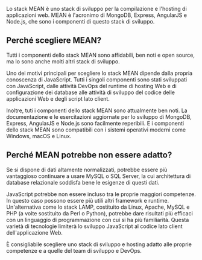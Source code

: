 Lo stack MEAN è uno stack di sviluppo per la compilazione e l'hosting di applicazioni web. MEAN è l'acronimo di MongoDB, Express, AngularJS e Node.js, che sono i componenti di questo stack di sviluppo.

## <a name="why-would-i-pick-mean"></a>Perché scegliere MEAN?

Tutti i componenti dello stack MEAN sono affidabili, ben noti e open source, ma lo sono anche molti altri stack di sviluppo. 

Uno dei motivi principali per scegliere lo stack MEAN dipende dalla propria conoscenza di JavaScript. Tutti i singoli componenti sono stati sviluppati con JavaScript, dalle attività DevOps del runtime di hosting Web e di configurazione dei database alle attività di sviluppo del codice delle applicazioni Web e degli script lato client.

Inoltre, tuti i componenti dello stack MEAN sono attualmente ben noti. La documentazione e le esercitazioni aggiornate per lo sviluppo di MongoDB, Express, AngularJS e Node.js sono facilmente reperibili. E i componenti dello stack MEAN sono compatibili con i sistemi operativi moderni come Windows, macOS e Linux. 

## <a name="why-might-mean-not-be-right-for-me"></a>Perché MEAN potrebbe non essere adatto?

Se si dispone di dati altamente normalizzati, potrebbe essere più vantaggioso continuare a usare MySQL o SQL Server, la cui architettura di database relazionale soddisfa bene le esigenze di questi dati.

JavaScript potrebbe non essere incluso tra le proprie maggiori competenze. In questo caso possono essere più utili altri framework e runtime. Un'alternativa come lo stack LAMP, costituito da Linux, Apache, MySQL e PHP (a volte sostituito da Perl o Python), potrebbe dare risultati più efficaci con un linguaggio di programmazione con cui si ha più familiarità. Questa varietà di tecnologie limiterà lo sviluppo JavaScript al codice lato client dell'applicazione Web.

È consigliabile scegliere uno stack di sviluppo e hosting adatto alle proprie competenze e a quelle del team di sviluppo e DevOps.